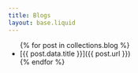 ```yaml
---
title: Blogs
layout: base.liquid
---
```


<ul>
{% for post in collections.blog %}
    <li>[{{ post.data.title }}]({{ post.url }})</li>
{% endfor %}
</ul>
